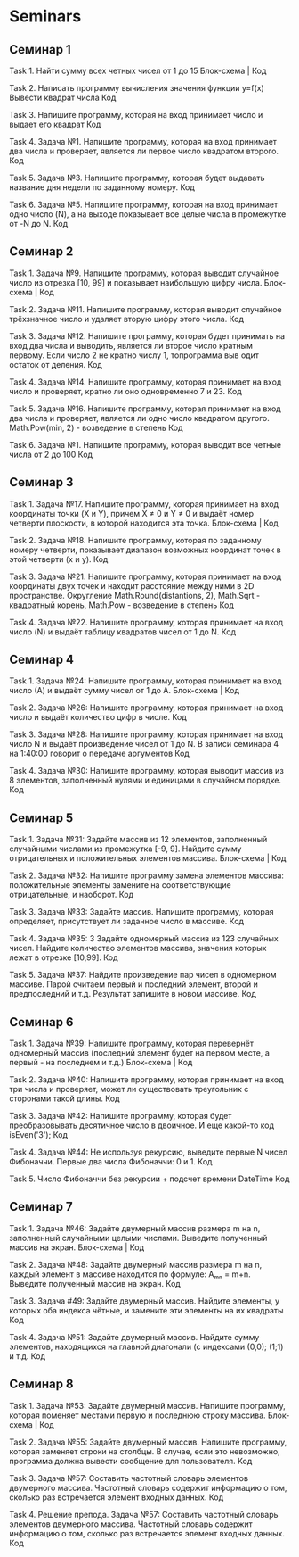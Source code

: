 # Seminars
## Семинар 1

Task 1. Найти сумму всех четных чисел от 1 до 15
Блок-схема | Код

Task 2. Написать программу вычисления значения функции y=f(x)
Вывести квадрат числа
Код

Task 3. Напишите программу, которая на вход принимает число и выдает его квадрат
Код

Task 4. Задача №1. Напишите программу, которая на вход принимает два числа и проверяет, является ли первое число квадратом второго.
Код

Task 5. Задача №3. Напишите программу, которая будет выдавать название дня недели по заданному номеру.
Код

Task 6. Задача №5. Напишите программу, которая на вход принимает одно число (N), а на выходе показывает все целые числа в промежутке от -N до N.
Код


## Семинар 2

Task 1. Задача №9. Напишите программу, которая выводит случайное число из отрезка [10, 99] и показывает наибольшую цифру числа.
Блок-схема | Код

Task 2. Задача №11. Напишите программу, которая выводит случайное трёхзначное число и удаляет вторую цифру этого числа.
Код

Task 3. Задача №12. Напишите программу, которая будет принимать на вход два числа и выводить, является ли второе число кратным первому. Если число 2 не кратно числу 1, топрограмма выв одит остаток от деления.
Код

Task 4. Задача №14. Напишите программу, которая принимает на вход число и проверяет, кратно ли оно одновременно 7 и 23.
Код

Task 5. Задача №16. Напишите программу, которая принимает на вход два числа и проверяет, является ли одно число квадратом другого. Math.Pow(min, 2) - возведение в степень
Код

Task 6. Задача №1. Напишите программу, которая выводит все четные числа от 2 до 100
Код


## Семинар 3

Task 1. Задача №17. Напишите программу, которая принимает на вход координаты точки (X и Y), причем X ≠ 0 и Y ≠ 0 и выдаёт номер четверти плоскости, в которой находится эта точка.
Блок-схема | Код

Task 2. Задача №18. Напишите программу, которая по заданному номеру четверти, показывает диапазон возможных координат точек в этой четверти (x и y).
Код

Task 3. Задача №21. Напишите программу, которая принимает на вход координаты двух точек и находит расстояние между ними в 2D пространстве. Округление Math.Round(distantions, 2), Math.Sqrt - квадратный корень, Math.Pow - возведение в степень
Код

Task 4. Задача №22. Напишите программу, которая принимает на вход число (N) и выдаёт таблицу квадратов чисел от 1 до N.
Код


## Семинар 4

Task 1. Задача №24: Напишите программу, которая принимает на вход число (А) и выдаёт сумму чисел от 1 до А.
Блок-схема | Код

Task 2. Задача №26: Напишите программу, которая принимает на вход число и выдаёт количество цифр в числе.
Код

Task 3. Задача №28: Напишите программу, которая принимает на вход число N и выдаёт произведение чисел от 1 до N. В записи семинара 4 на 1:40:00 говорит о передаче аргументов
Код

Task 4. Задача №30: Напишите программу, которая выводит массив из 8 элементов, заполненный нулями и единицами в случайном порядке.
Код


## Семинар 5

Task 1. Задача №31: Задайте массив из 12 элементов, заполненный случайными числами из промежутка [-9, 9]. Найдите сумму отрицательных и положительных элементов массива.
Блок-схема | Код

Task 2. Задача №32: Напишите программу замена элементов массива: положительные элементы замените на соответствующие отрицательные, и наоборот.
Код

Task 3. Задача №33: Задайте массив. Напишите программу, которая определяет, присутствует ли заданное число в массиве.
Код

Task 4. Задача №35: З Задайте одномерный массив из 123 случайных чисел. Найдите количество элементов массива, значения которых лежат в отрезке [10,99].
Код

Task 5. Задача №37: Найдите произведение пар чисел в одномерном массиве. Парой считаем первый и последний элемент, второй и предпоследний и т.д. Результат запишите в новом массиве.
Код


## Семинар 6

Task 1. Задача №39: Напишите программу, которая перевернёт одномерный массив (последний элемент будет на первом месте, а первый - на последнем и т.д.)
Блок-схема | Код

Task 2. Задача №40: Напишите программу, которая принимает на вход три числа и проверяет, может ли существовать треугольник с сторонами такой длины.
Код

Task 3. Задача №42: Напишите программу, которая будет преобразовывать десятичное число в двоичное. И еще какой-то код isEven('3');
Код

Task 4. Задача №44: Не используя рекурсию, выведите первые N чисел Фибоначчи. Первые два числа Фибоначчи: 0 и 1.
Код

Task 5. Число Фибоначчи без рекурсии + подсчет времени DateTime
Код

## Семинар 7

Task 1. Задача №46: Задайте двумерный массив размера m на n, заполненный случайными целыми числами. Выведите полученный массив на экран.
Блок-схема | Код

Task 2. Задача №48: Задайте двумерный массив размера m на n, каждый элемент в массиве находится по формуле: Aₘₙ = m+n. Выведите полученный массив на экран.
Код

Task 3. Задача #49: Задайте двумерный массив. Найдите элементы, у которых оба индекса чётные, и замените эти элементы на их квадраты
Код

Task 4. Задача №51: Задайте двумерный массив. Найдите сумму элементов, находящихся на главной диагонали (с индексами (0,0); (1;1) и т.д.
Код

## Семинар 8

Task 1. Задача №53: Задайте двумерный массив. Напишите программу, которая поменяет местами первую и последнюю строку массива.
Блок-схема | Код

Task 2. Задача №55: Задайте двумерный массив. Напишите программу, которая заменяет строки на столбцы. В случае, если это невозможно, программа должна вывести сообщение для пользователя.
Код

Task 3. Задача №57: Составить частотный словарь элементов двумерного массива. Частотный словарь содержит информацию о том, сколько раз встречается элемент входных данных.
Код

Task 4. Решение препода. Задача №57: Составить частотный словарь элементов двумерного массива. Частотный словарь содержит информацию о том, сколько раз встречается элемент входных данных.
Код

